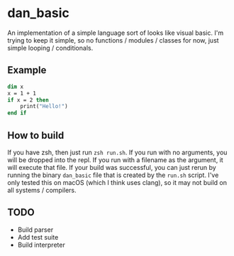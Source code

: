 # dan_basic
An implementation of a simple language sort of looks like visual basic. I'm trying to keep it simple, so no functions / modules / classes for now, just simple looping / conditionals.

## Example
``` vb
dim x
x = 1 + 1
if x = 2 then 
    print("Hello!")
end if 
```

## How to build
If you have zsh, then just run `zsh run.sh`. If you run with no arguments, you will be dropped into the repl. If you run with a filename as the argument, it will execute that file. If your build was successful, you can just rerun by running the binary `dan_basic` file that is created by the `run.sh` script. I've only tested this on macOS (which I think uses clang), so it may not build on all systems / compilers.

## TODO
- Build parser
- Add test suite
- Build interpreter
